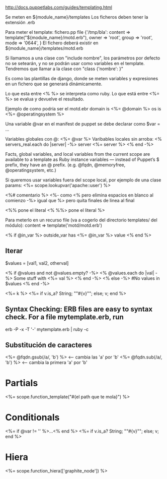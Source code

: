 http://docs.puppetlabs.com/guides/templating.html

Se meten en ${module_name}/templates
Los ficheros deben tener la extensión .erb

Para meter el template: 
fichero.pp
file {'/tmp/bla':
  content => template("${module_name}/motd.erb"),
  owner => 'root',
  group => 'root',
  mode => '0644',
}
El fichero deberá existir en ${module_name}/templates/motd.erb

Si llamamos a una clase con "include nombre", los parámetros por defecto no se setearán, y no se podrán usar como variables en el template.
Tendremos que llamar a la clase con "class {'nombre': }"


Es como las plantillas de django, donde se meten variables y expresiones en un fichero que se generará dinámicamente.

Lo que esta entre <% %> se interpreta como ruby.
Lo que está entre <%= %> se evalua y devuelve el resultado.

Ejemplo de como podría ser el motd.ebr
domain is <%= @domain %>
os is <%= @operatingsystem %>

Una variable @var en el manifest de puppet se debe declarar como $var = ...

Variables globales con @: <%= @var %>
Varibables locales sin arroba:
<% servers_real.each do |server| -%> 
  server <%= server %>
<% end -%> 

Facts, global variables, and local variables from the current scope are available to a template as Ruby instance variables — instead of Puppet’s $ prefix, they have an @ prefix. (e.g. @fqdn, @memoryfree, @operatingsystem, etc.)

Si queremos usar variables fuera del scope local, por ejemplo de una clase params:
<%= scope.lookupvar('apache::user') %>

<%# comentario %>
<%- como <% pero elimina espacios en blanco al comienzo
-%> igual que %> pero quita finales de linea al final

<%% pone el literal <%
%%> pone el literal %>


Para meterlo en un recurso file (va a cogerlo del directorio templates/ del módulo):
content => template('motd/motd.erb')


<% if @in_var %>
  outside_var has <%= @in_var %> value
<% end %>


## Iterar ##
$values = [val1, val2, otherval]

<% if @values and not @values.empty? -%>
  <% @values.each do |val| -%>
    Some stuff with <%= val %>
  <% end -%>
<% else -%>
  #No values in $values
<% end -%>

<%= k %> <%= if v.is_a? String; "\"#{v}\""; else;  v; end %>


## Syntax Checking: ERB files are easy to syntax check. For a file mytemplate.erb, run
erb -P -x -T '-' mytemplate.erb | ruby -c


## Substitución de caracteres
<%= @fqdn.gsub(/a/, 'b') %> <-- cambia las 'a' por 'b'
<%= @fqdn.sub(/a/, 'b') %> <-- cambia la primera 'a' por 'b'


# Partials #
<%= scope.function_template("#{el path que te mola}") %>

# Conditionals
<%= if @var != '' %>...<% end %>
<%= if v.is_a? String; "\"#{v}\""; else; v; end %>

# Hiera
<%= scope.function_hiera(['graphite_node']) %>



